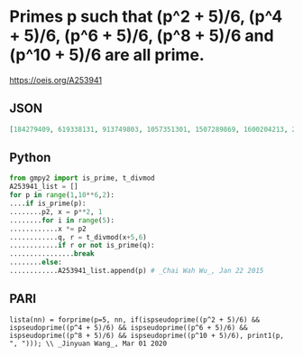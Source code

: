 # Primes p such that \(p^2 \+ 5\)/6, \(p^4 \+ 5\)/6, \(p^6 \+ 5\)/6, \(p^8 \+ 5\)/6 and \(p^10 \+ 5\)/6 are all prime\.
https://oeis.org/A253941
## JSON
```JSON
[184279409, 619338131, 913749803, 1057351301, 1507289869, 1600204213, 2845213937, 4725908767, 4760956439, 5374709801, 5518707641, 8724256757, 9044067313, 9387396269, 10992352517, 11937043567, 13493126359, 13593105793, 17891702891, 17897035213, 17954907767, 19690938161, 20227580927, 20922685813, 21313027583, 21717176851]
```
## Python
```Python
from gmpy2 import is_prime, t_divmod
A253941_list = []
for p in range(1,10**6,2):
....if is_prime(p):
........p2, x = p**2, 1
........for i in range(5):
............x *= p2
............q, r = t_divmod(x+5,6)
............if r or not is_prime(q):
................break
........else:
............A253941_list.append(p) # _Chai Wah Wu_, Jan 22 2015
```
## PARI
```PARI
lista(nn) = forprime(p=5, nn, if(ispseudoprime((p^2 + 5)/6) && ispseudoprime((p^4 + 5)/6) && ispseudoprime((p^6 + 5)/6) && ispseudoprime((p^8 + 5)/6) && ispseudoprime((p^10 + 5)/6), print1(p, ", "))); \\ _Jinyuan Wang_, Mar 01 2020
```
